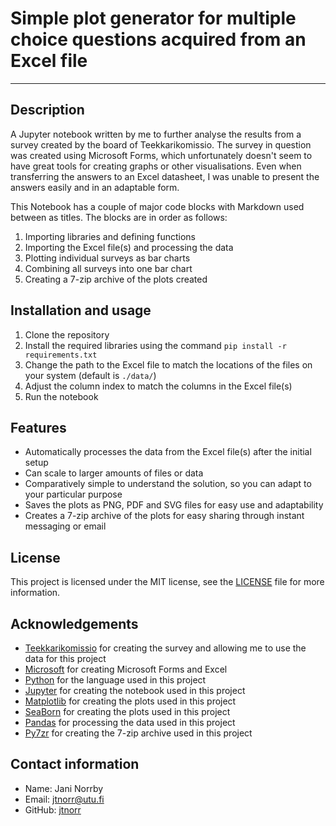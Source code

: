 # Simple plot generator for multiple choice questions acquired from an Excel file

--------------------

## Description

A Jupyter notebook written by me to further analyse the results from a survey created by the board of Teekkarikomissio. The survey in question was created using Microsoft Forms, which unfortunately doesn't seem to have great tools for creating graphs or other visualisations. Even when transferring the answers to an Excel datasheet, I was unable to present the answers easily and in an adaptable form.

This Notebook has a couple of major code blocks with Markdown used between as titles. The blocks are in order as follows:

1. Importing libraries and defining functions
2. Importing the Excel file(s) and processing the data
3. Plotting individual surveys as bar charts
4. Combining all surveys into one bar chart
5. Creating a 7-zip archive of the plots created

## Installation and usage

1. Clone the repository
2. Install the required libraries using the command `pip install -r requirements.txt`
3. Change the path to the Excel file to match the locations of the files on your system (default is `./data/`)
4. Adjust the column index to match the columns in the Excel file(s)
5. Run the notebook

## Features

- Automatically processes the data from the Excel file(s) after the initial setup
- Can scale to larger amounts of files or data
- Comparatively simple to understand the solution, so you can adapt to your particular purpose
- Saves the plots as PNG, PDF and SVG files for easy use and adaptability
- Creates a 7-zip archive of the plots for easy sharing through instant messaging or email

## License

This project is licensed under the MIT license, see the [LICENSE](LICENSE) file for more information.

## Acknowledgements

- [Teekkarikomissio](https://teekkarikomissio.fi/) for creating the survey and allowing me to use the data for this project
- [Microsoft](https://www.microsoft.com/en-us/) for creating Microsoft Forms and Excel
- [Python](https://www.python.org/) for the language used in this project
- [Jupyter](https://jupyter.org/) for creating the notebook used in this project
- [Matplotlib](https://matplotlib.org/) for creating the plots used in this project
- [SeaBorn](https://seaborn.pydata.org/) for creating the plots used in this project
- [Pandas](https://pandas.pydata.org/) for processing the data used in this project
- [Py7zr](https://py7zr.readthedocs.io/en/latest/) for creating the 7-zip archive used in this project

## Contact information

- Name: Jani Norrby
- Email: jtnorr@utu.fi
- GitHub: [jtnorr](https://github.com/jtnorr)
